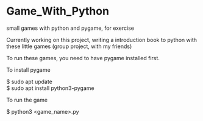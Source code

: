 # Game_With_Python
small games with python and pygame, for exercise

Currently working on this project, writing a introduction book to python with these little games (group project, with my friends)

To run these games, you need to have pygame installed first.

To install pygame

$ sudo apt update  
$ sudo apt install python3-pygame


To run the game

$ python3 <game_name>.py
